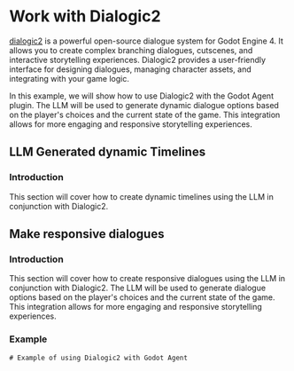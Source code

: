 # Work with Dialogic2

[dialogic2][dialogic2] is a powerful open-source dialogue system for Godot Engine 4. It allows you to create complex branching dialogues, cutscenes, and interactive storytelling experiences. Dialogic2 provides a user-friendly interface for designing dialogues, managing character assets, and integrating with your game logic.

In this example, we will show how to use Dialogic2 with the Godot Agent plugin. The LLM will be used to generate dynamic dialogue options based on the player's choices and the current state of the game. This integration allows for more engaging and responsive storytelling experiences.

## LLM Generated dynamic Timelines

### Introduction
This section will cover how to create dynamic timelines using the LLM in conjunction with Dialogic2.


## Make responsive dialogues
### Introduction
This section will cover how to create responsive dialogues using the LLM in conjunction with Dialogic2. The LLM will be used to generate dialogue options based on the player's choices and the current state of the game. This integration allows for more engaging and responsive storytelling experiences.
### Example
```gdscript
# Example of using Dialogic2 with Godot Agent
```



[dialogic2]: https://github.com/dialogic-godot/dialogic2 "Dialogic2"